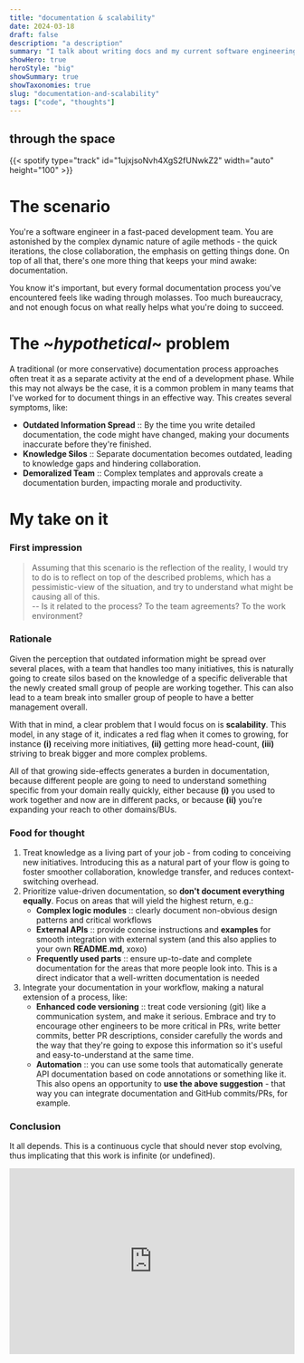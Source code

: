 ```yaml
---
title: "documentation & scalability"
date: 2024-03-18
draft: false
description: "a description"
summary: "I talk about writing docs and my current software engineering perspective about it, food for thoughts I would say."
showHero: true
heroStyle: "big"
showSummary: true
showTaxonomies: true
slug: "documentation-and-scalability"
tags: ["code", "thoughts"]
---
```

<h2 class="mt-0">through the space</h2>
{{< spotify type="track" id="1ujxjsoNvh4XgS2fUNwkZ2" width="auto" height="100" >}}


# The scenario

You're a software engineer in a fast-paced development team. You are astonished
by the complex dynamic nature of agile methods - the quick iterations, the close
collaboration, the emphasis on getting things done. On top of all that, there's
one more thing that keeps your mind awake: documentation.

You know it's important, but every formal documentation process you've
encountered feels like wading through molasses. Too much bureaucracy, and not
enough focus on what really helps what you're doing to succeed.

# The ~*hypothetical*~ problem

A traditional (or more conservative) documentation process approaches often
treat it as a separate activity at the end of a development phase. While this
may not always be the case, it is a common problem in many teams that I've
worked for to document things in an effective way. This creates several
symptoms, like:

- **Outdated Information Spread** :: By the time you write detailed
  documentation, the code might have changed, making your documents inaccurate
  before they're finished.
- **Knowledge Silos** :: Separate documentation becomes outdated, leading to
  knowledge gaps and hindering collaboration.
- **Demoralized Team** :: Complex templates and approvals create a documentation
  burden, impacting morale and productivity.

# My take on it

### First impression

> Assuming that this scenario is the reflection of the reality, I would try to
do is to reflect on top of the described problems, which has a pessimistic-view
of the situation, and try to understand what might be causing all of this.<br>--
Is it related to the process? To the team agreements? To the work environment?

### Rationale

Given the perception that outdated information might be spread over several
places, with a team that handles too many initiatives, this is naturally going
to create silos based on the knowledge of a specific deliverable that the newly
created small group of people are working together. This can also lead to a team
break into smaller group of people to have a better management overall.

With that in mind, a clear problem that I would focus on is **scalability**.
This model, in any stage of it, indicates a red flag when it comes to growing,
for instance **(i)** receiving more initiatives, **(ii)** getting more
head-count, **(iii)** striving to break bigger and more complex problems.

All of that growing side-effects generates a burden in documentation, because
different people are going to need to understand something specific from your
domain really quickly, either because **(i)** you used to work together and now
are in different packs, or because **(ii)** you're expanding your reach to other
domains/BUs.

### Food for thought

1. Treat knowledge as a living part of your job - from coding to conceiving new
   initiatives. Introducing this as a natural part of your flow is going to
   foster smoother collaboration, knowledge transfer, and reduces
   context-switching overhead.
2. Prioritize value-driven documentation, so **don't document everything
   equally**. Focus on areas that will yield the highest return, e.g.:
   - **Complex logic modules** :: clearly document non-obvious design patterns
     and critical workflows
   - **External APIs** :: provide concise instructions and **examples** for
     smooth integration with external system (and this also applies to your own
     **README.md**, xoxo)
   - **Frequently used parts** :: ensure up-to-date and complete documentation
     for the areas that more people look into. This is a direct indicator that a
     well-written documentation is needed
3. Integrate your documentation in your workflow, making a natural extension of
   a process, like:
   - **Enhanced code versioning** :: treat code versioning (git) like a
     communication system, and make it serious. Embrace and try to encourage
     other engineers to be more critical in PRs, write better commits, better PR
     descriptions, consider carefully the words and the way that they're going
     to expose this information so it's useful and easy-to-understand at the
     same time.
   - **Automation** :: you can use some tools that automatically generate API
     documentation based on code annotations or something like it. This also
     opens an opportunity to **use the above suggestion** - that way you can
     integrate documentation and GitHub commits/PRs, for example.

### Conclusion

It all depends. This is a continuous cycle that should never stop evolving, thus
implicating that this work is infinite (or undefined).

<div style="width:100%;height:0;padding-bottom:65%;position:relative;"><iframe src="https://giphy.com/embed/C25OqSUQliU7K" width="100%" height="100%" style="position:absolute" frameBorder="0" class="giphy-embed" allowFullScreen></iframe></div>
